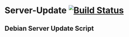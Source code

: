 # Server-Update [![Build Status](https://drone.steplock.ca/api/badges/ikifar2012/Server-Update/status.svg)](https://drone.steplock.ca/ikifar2012/Server-Update)
## Debian Server Update Script
